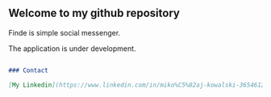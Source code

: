 ## Welcome to my github repository


Finde is simple social messenger.

The application is under development.


```markdown

### Contact

[My Linkedin](https://www.linkedin.com/in/miko%C5%82aj-kowalski-365461200).

```
